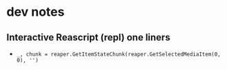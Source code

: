 # dev notes
## Interactive Reascript (repl) one liners
 - `_, chunk = reaper.GetItemStateChunk(reaper.GetSelectedMediaItem(0, 0), '')`